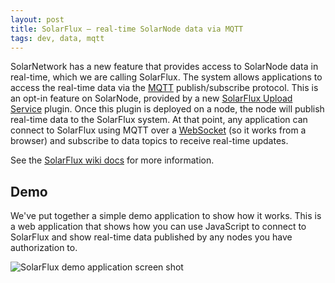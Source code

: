 ```yaml
---
layout: post
title: SolarFlux — real-time SolarNode data via MQTT
tags: dev, data, mqtt
---
```

SolarNetwork has a new feature that provides access to SolarNode data in real-time, which we are
calling SolarFlux. The system allows applications to access the real-time data via the [MQTT][mqtt]
publish/subscribe protocol. This is an opt-in feature on SolarNode, provided by a new [SolarFlux
Upload Service][solarflux-upload] plugin. Once this plugin is deployed on a node, the node will
publish real-time data to the SolarFlux system. At that point, any application can connect to
SolarFlux using MQTT over a [WebSocket][websocket] (so it works from a browser) and subscribe to
data topics to receive real-time updates.

See the [SolarFlux wiki docs][api-docs] for more information.

## Demo

We've put together a simple demo application to show how it works. This is a web application that
shows how you can use JavaScript to connect to SolarFlux and show real-time data published by any
nodes you have authorization to.

![SolarFlux demo application screen shot]({{site.baseurl}}/images/news/solarflux-demo-ui.png)

[api-docs]: https://github.com/SolarNetwork/solarnetwork/wiki/SolarFlux-API
[mqtt]: http://mqtt.org/
[solarflux-upload]: https://github.com/SolarNetwork/solarnetwork-node/tree/master/net.solarnetwork.node.upload.flux
[websocket]: https://en.wikipedia.org/wiki/WebSocket
